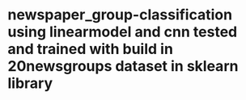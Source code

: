 # newspaper_group-classification using linearmodel and cnn tested and trained with build in 20newsgroups dataset in sklearn library
